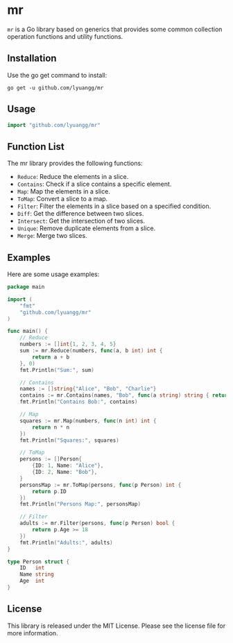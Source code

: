mr
===

`mr` is a Go library based on generics that provides some common collection operation functions and utility functions.

## Installation

Use the go get command to install:

```
go get -u github.com/lyuangg/mr
```

## Usage

```go
import "github.com/lyuangg/mr"
```

## Function List

The mr library provides the following functions:

- `Reduce`: Reduce the elements in a slice.
- `Contains`: Check if a slice contains a specific element.
- `Map`: Map the elements in a slice.
- `ToMap`: Convert a slice to a map.
- `Filter`: Filter the elements in a slice based on a specified condition.
- `Diff`: Get the difference between two slices.
- `Intersect`: Get the intersection of two slices.
- `Unique`: Remove duplicate elements from a slice.
- `Merge`: Merge two slices.

## Examples

Here are some usage examples:

```go
package main

import (
    "fmt"
    "github.com/lyuangg/mr"
)

func main() {
    // Reduce
    numbers := []int{1, 2, 3, 4, 5}
    sum := mr.Reduce(numbers, func(a, b int) int {
        return a + b
    }, 0)
    fmt.Println("Sum:", sum)

    // Contains
    names := []string{"Alice", "Bob", "Charlie"}
    contains := mr.Contains(names, "Bob", func(a string) string { return a })
    fmt.Println("Contains Bob:", contains)

    // Map
    squares := mr.Map(numbers, func(n int) int {
        return n * n
    })
    fmt.Println("Squares:", squares)

    // ToMap
    persons := []Person{
        {ID: 1, Name: "Alice"},
        {ID: 2, Name: "Bob"},
    }
    personsMap := mr.ToMap(persons, func(p Person) int {
        return p.ID
    })
    fmt.Println("Persons Map:", personsMap)

    // Filter
    adults := mr.Filter(persons, func(p Person) bool {
        return p.Age >= 18
    })
    fmt.Println("Adults:", adults)
}

type Person struct {
    ID   int
    Name string
    Age  int
}
```

## License

This library is released under the MIT License. Please see the license file for more information.